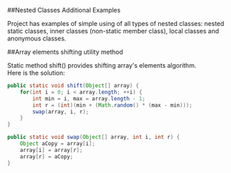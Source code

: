 ##Nested Classes Additional Examples

Project has examples of simple using of all types of nested classes:
nested static classes, inner classes (non-static member class), 
local classes and anonymous classes.

##Array elements shifting utility method

Static method shift() provides shifting array's elements algorithm.  
Here is the solution:

```java
public static void shift(Object[] array) {
    for(int i = 0; i < array.length; ++i) {
        int min = i, max = array.length - 1;
        int r = (int)(min + (Math.random() * (max - min)));
        swap(array, i, r);
    }
}

public static void swap(Object[] array, int i, int r) {
    Object aCopy = array[i];
    array[i] = array[r];
    array[r] = aCopy;
}
```
